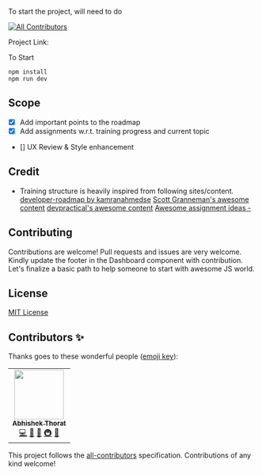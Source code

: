 To start the project, will need to do

<!-- ALL-CONTRIBUTORS-BADGE:START - Do not remove or modify this section -->

[![All Contributors](https://img.shields.io/badge/all_contributors-7-orange.svg?style=flat-square)](#contributors-)

<!-- ALL-CONTRIBUTORS-BADGE:END -->

Project Link:

To Start

```
npm install
npm run dev
```

## Scope

- [x] Add important points to the roadmap
- [x] Add assignments w.r.t. training progress and current topic
- [] UX Review & Style enhancement

## Credit

- Training structure is heavily inspired from following sites/content.
  [developer-roadmap by kamranahmedse](https://github.com/kamranahmedse/developer-roadmap)
  [Scott Granneman's awesome content](https://www.granneman.com/)
  [devpractical's awesome content](https://devpractical.com/)
  [Awesome assignment ideas - ](https://github.com/florinpop17/app-ideas)

## Contributing

Contributions are welcome! Pull requests and issues are very welcome. Kindly update the footer in the Dashboard component with contribution. Let's finalize a basic path to help someone to start with awesome JS world.

## License

[MIT License](LICENSE)

## Contributors ✨

Thanks goes to these wonderful people ([emoji key](https://allcontributors.org/docs/en/emoji-key)):

<!-- ALL-CONTRIBUTORS-LIST:START - Do not remove or modify this section -->
<!-- prettier-ignore-start -->
<!-- markdownlint-disable -->
<table>
  <tr>
    <td align="center"><a href="https://github.com/AbhishekThorat"><img src="https://avatars.githubusercontent.com/u/18628649?v=4?s=100" width="100px;" alt=""/><br /><sub><b>Abhishek Thorat</b></sub></a><br /><a href="https://github.com/AbhishekThorat/fe-dev-training-roadmap/commits?author=AbhishekThorat" title="Code">💻</a> <a href="https://github.com/AbhishekThorat/fe-dev-training-roadmap/commits?author=AbhishekThorat" title="Documentation">📖</a> <a href="#maintenance-AbhishekThorat" title="Maintenance">🚧</a> <a href="#infra-AbhishekThorat" title="Infrastructure (Hosting, Build-Tools, etc)">🚇</a> <a href="#ideas-AbhishekThorat" title="Ideas, Planning, & Feedback">🤔</a></td>
  </tr>
</table>

<!-- markdownlint-restore -->
<!-- prettier-ignore-end -->

<!-- ALL-CONTRIBUTORS-LIST:END -->

This project follows the [all-contributors](https://github.com/all-contributors/all-contributors) specification. Contributions of any kind welcome!
